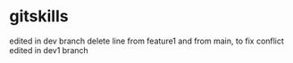# gitskills
edited in dev branch
delete line from feature1 and from main, to fix conflict
edited in dev1 branch
